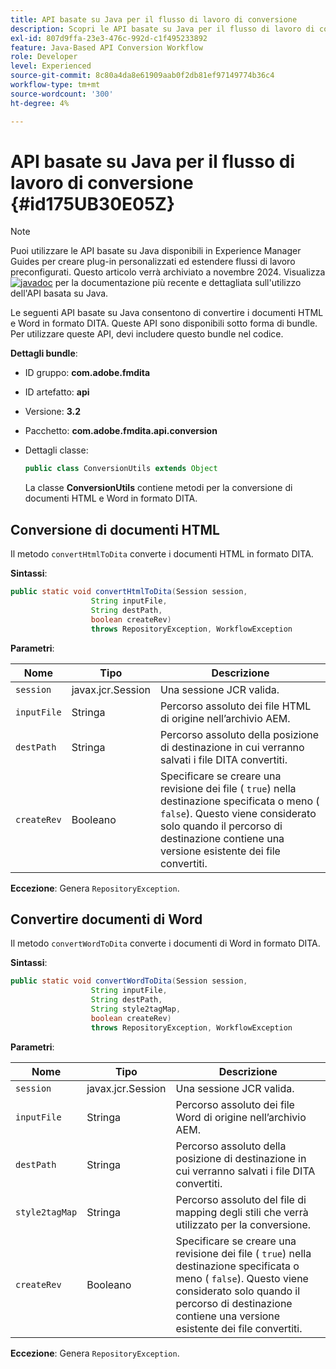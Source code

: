 ```yaml
---
title: API basate su Java per il flusso di lavoro di conversione
description: Scopri le API basate su Java per il flusso di lavoro di conversione
exl-id: 807d9ffa-23e3-476c-992d-c1f495233892
feature: Java-Based API Conversion Workflow
role: Developer
level: Experienced
source-git-commit: 8c80a4da8e61909aab0f2db81ef97149774b36c4
workflow-type: tm+mt
source-wordcount: '300'
ht-degree: 4%

---
```


# API basate su Java per il flusso di lavoro di conversione {#id175UB30E05Z}

>[!NOTE]
>
> Puoi utilizzare le API basate su Java disponibili in Experience Manager Guides per creare plug-in personalizzati ed estendere flussi di lavoro preconfigurati. Questo articolo verrà archiviato a novembre 2024.
> Visualizza [![javadoc](https://javadoc.io/badge2/com.adobe.aem/aem-guides-sdk-api/javadoc.svg)](https://javadoc.io/doc/com.adobe.aem/aem-guides-sdk-api) per la documentazione più recente e dettagliata sull&#39;utilizzo dell&#39;API basata su Java.




Le seguenti API basate su Java consentono di convertire i documenti HTML e Word in formato DITA. Queste API sono disponibili sotto forma di bundle. Per utilizzare queste API, devi includere questo bundle nel codice.

**Dettagli bundle**:

- ID gruppo: **com.adobe.fmdita**

- ID artefatto: **api**

- Versione: **3.2**

- Pacchetto: **com.adobe.fmdita.api.conversion**

- Dettagli classe:

  ```JAVA
  public class ConversionUtils extends Object
  ```

  La classe **ConversionUtils** contiene metodi per la conversione di documenti HTML e Word in formato DITA.


## Conversione di documenti HTML

Il metodo `convertHtmlToDita` converte i documenti HTML in formato DITA.

**Sintassi**:

```JAVA
public static void convertHtmlToDita(Session session, 
                  String inputFile, 
                  String destPath, 
                  boolean createRev) 
                  throws RepositoryException, WorkflowException
```

**Parametri**:

| Nome | Tipo | Descrizione |
|----|----|-----------|
| `session` | javax.jcr.Session | Una sessione JCR valida. |
| `inputFile` | Stringa | Percorso assoluto dei file HTML di origine nell’archivio AEM. |
| `destPath` | Stringa | Percorso assoluto della posizione di destinazione in cui verranno salvati i file DITA convertiti. |
| `createRev` | Booleano | Specificare se creare una revisione dei file \( `true`\) nella destinazione specificata o meno \( `false`\). Questo viene considerato solo quando il percorso di destinazione contiene una versione esistente dei file convertiti. |

**Eccezione**:
Genera `RepositoryException`.

## Convertire documenti di Word

Il metodo ``convertWordToDita`` converte i documenti di Word in formato DITA.

**Sintassi**:

```JAVA
public static void convertWordToDita(Session session, 
                  String inputFile,
                  String destPath, 
                  String style2tagMap, 
                  boolean createRev) 
                  throws RepositoryException, WorkflowException
```

**Parametri**:

| Nome | Tipo | Descrizione |
|----|----|-----------|
| `session` | javax.jcr.Session | Una sessione JCR valida. |
| `inputFile` | Stringa | Percorso assoluto dei file Word di origine nell’archivio AEM. |
| `destPath` | Stringa | Percorso assoluto della posizione di destinazione in cui verranno salvati i file DITA convertiti. |
| `style2tagMap` | Stringa | Percorso assoluto del file di mapping degli stili che verrà utilizzato per la conversione. |
| `createRev` | Booleano | Specificare se creare una revisione dei file \( `true`\) nella destinazione specificata o meno \( `false`\). Questo viene considerato solo quando il percorso di destinazione contiene una versione esistente dei file convertiti. |

**Eccezione**:
Genera `RepositoryException`.
